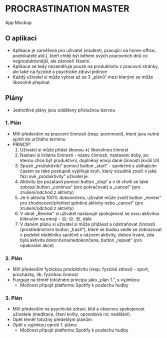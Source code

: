 # PROCRASTINATION MASTER
App Mockup

## O aplikaci
- Aplikace je zaměřená pro uživatel (studenti, pracující na home-office, podnikatelé atd.), kteří chtějí být během svých pracovních dnů co nejproduktivnější, ale zároveň šťastní. 
- Aplikace se tedy nezaměřuje pouze na produktivitu z pracovní stránky, ale také na fyzické a psychické zdraví jedince
- Každý uživatel si může vybrat až ze 3 „plánů“ mezi kterými se může libovolně přepínat.

## Plány
- Jednotlivé plány jsou odděleny příslušnou barvou 

### 1. Plán
- Míří především na pracovní činnosti (resp. povinnosti), které jsou nutné splnit do určitého termínu
- PRINCIP:
    1. Uživatel si může přidat (ikonou **+**) libovolnou činnost 
    2. Nastaví si kritéria činnosti - název činnosti, nastavení doby, po kterou chce být produktivní, doplněný emoji dané činnosti (kvůli UI)
    3. Spustí „produktivitu“ pomocí button „start“ - společně s ubíhajícím časem se také postupně vyplňuje kruh, který vizuálně značí v jaké fázi své „produktivity“ uživatel je.
    4. Aktivitu lze pozatavit pomocí button „stop“ a v té chvíli se také zobrazí button „continue“ (pro pokračovat) a „cancel“ (pro zrušení/odchod z aktivity)
    5. Je-li aktivita 100% dokonečena, uživatel může zvolit button „review“ pro zhodnocení/přehled splněné aktivity nebo „cancel“ (pro zrušení/odchod z aktivity)
    6. V okně „Review“ si uživatel nastavuje spokojenost se svou aktivitou kliknutím na emoji - ☹️; 😐; 😍, dále
    7. V daném plánu si uživatel si může přidávat a odstraňovat činnosti (prostřednictvím button „trash“), které se budou vedle se zobrazovat v podobě obdélníku spolčně s názvem aktivity, dobou trvání, zda byla aktivita dokončena/nedokončena, button „repeat“ (pro opakování akce)


### 2. Plán
- Míří především fyzickou produktivitu (resp. fyzické zdraví) - sport, procházky, lib. fyzickou činnost
- Funguje na téměř totožném principu jako „plán 1.“, s vyjímkou:
    - Možnost připojit platformu Spotify k poslechu hudby


### 3. Plán
- Míří především na psychické zdraví, klid a obecnou spokojenost uživatele (meditace, čtení knihy, opravdové nic nedělání).
- Opět téměř totožný předešlým plánům
- Opět s vyjímkou oproti 1. plánu: 
    - Možnost připojit platformu Spotify k poslechu hudby
